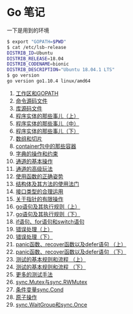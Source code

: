 # Go 笔记

一下是用到的环境

```Bash
$ export "GOPATH=$PWD"
$ cat /etc/lsb-release
DISTRIB_ID=Ubuntu
DISTRIB_RELEASE=18.04
DISTRIB_CODENAME=bionic
DISTRIB_DESCRIPTION="Ubuntu 18.04.1 LTS"
$ go version
go version go1.10.4 linux/amd64
```

1. [工作区和GOPATH](01-工作区和GOPATH.md)
2. [命令源码文件](02-commandsrc.md)
3. [库源码文件](03-libsrc.md)
4. [程序实体的那些事儿（上）](04-程序实体的那些事儿（上）.md)
5. [程序实体的那些事儿（中）](05-Program_entity-2.md)
6. [程序实体的那些事儿（下）](06-Program_entity-3.md)
7. [数组和切片](07-array_slice.md)
8. [container包中的那些容器](08-container.md)
9. [字典的操作和约束](09-map.md)
10. [通道的基本操作](10-channel-1.md)
11. [通道的高级玩法](11-channel-2.md)
12. [使用函数的正确姿势](12-func.md)
13. [结构体及其方法的使用法门](13-struct.md)
14. [接口类型的合理运用](14-interface.md)
15. [关于指针的有限操作](15-point.md)
16. [go语句及其执行规则（上）](16-goroutine-1.md)
17. [go语句及其执行规则（下）](17-goroutine-2.md)
18. [if语句、for语句和switch语句](18-if_for_switch.md)
19. [错误处理（上）](19-error-1.md)
20. [错误处理（下）](20-error-2.md)
21. [panic函数、recover函数以及defer语句 （上）](21-panic_recover_defer.md)
22. [panic函数、recover函数以及defer语句 （下）](22-panic_recover_defer-2.md)
23. [测试的基本规则和流程 （上）](23-test-1.md)
24. [测试的基本规则和流程 （下）](24-test-2.md)
25. [更多的测试手法](25-more-test.md)
26. [sync.Mutex与sync.RWMutex](26-sync.Mutex.md)
27. [条件变量sync.Cond](27-sync.Cond.md)
28. [原子操作](28-atomic.md)
29. [sync.WaitGroup和sync.Once](29-sync.WaitGroup-Once.md)